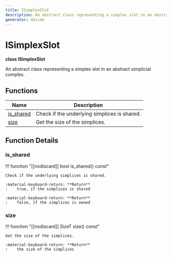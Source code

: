 ```yaml
---
title: ISimplexSlot
description: An abstract class representing a simplex slot in an abstract simplicial complex.
generator: doxide
---
```



# ISimplexSlot

**class ISimplexSlot**



An abstract class representing a simplex slot in an abstract simplicial complex.




## Functions

| Name | Description |
| ---- | ----------- |
| [is_shared](#is_shared) | Check if the underlying simplices is shared. |
| [size](#size) | Get the size of the simplices. |

## Function Details

### is_shared<a name="is_shared"></a>
!!! function "[[nodiscard]] bool  is_shared() const"

    
    
    Check if the underlying simplices is shared.
    
    :material-keyboard-return: **Return**
    :    true, if the simplices is shared
    
    :material-keyboard-return: **Return**
    :    false, if the simplices is owned
    
    

### size<a name="size"></a>
!!! function "[[nodiscard]] SizeT size() const"

    
    
    Get the size of the simplices.
    
    :material-keyboard-return: **Return**
    :    the size of the simplices
    
    

